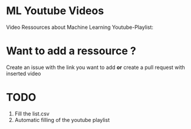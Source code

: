 # ML Youtube Videos
Video Ressources about Machine Learning
Youtube-Playlist: 

# Want to add a ressource ?
Create an issue with the link you want to add **or** create a pull request with inserted video

# TODO
1. Fill the list.csv
2. Automatic filling of the youtube playlist
